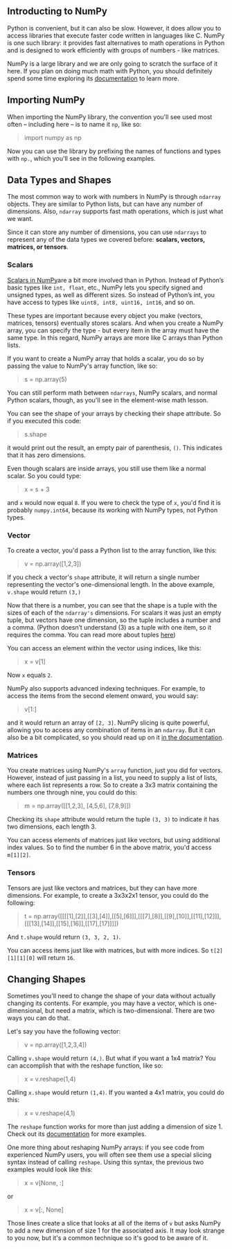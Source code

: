## Introducting to NumPy
Python is convenient, but it can also be slow. However, it does allow you to access libraries that execute faster code written in languages like C. NumPy is one such library: it provides fast alternatives to math operations in Python and is designed to work efficiently with groups of numbers - like matrices.

NumPy is a large library and we are only going to scratch the surface of it here. If you plan on doing much math with Python, you should definitely spend some time exploring its [documentation](https://docs.scipy.org/doc/numpy/reference/) to learn more.

## Importing NumPy
When importing the NumPy library, the convention you'll see used most often – including here – is to name it `np`, like so:

> import numpy as np

Now you can use the library by prefixing the names of functions and types with `np.`, which you'll see in the following examples.

## Data Types and Shapes

The most common way to work with numbers in NumPy is through `ndarray` objects. They are similar to Python lists, but can have any number of dimensions. Also, `ndarray` supports fast math operations, which is just what we want.

Since it can store any number of dimensions, you can use `ndarrays` to represent any of the data types we covered before: **scalars, vectors, matrices, or tensors**. 

### Scalars
[Scalars in NumPy](https://docs.scipy.org/doc/numpy/reference/arrays.scalars.html)are a bit more involved than in Python. Instead of Python’s basic types like 	`int, float`, etc., NumPy lets you specify signed and unsigned types, as well as different sizes. So instead of Python’s int, you have access to types like `uint8, int8, uint16, int16`, and so on.

These types are important because every object you make (vectors, matrices, tensors) eventually stores scalars. And when you create a NumPy array, you can specify the type - but every item in the array must have the same type. In this regard, NumPy arrays are more like C arrays than Python lists.

If you want to create a NumPy array that holds a scalar, you do so by passing the value to NumPy's array function, like so:

> s = np.array(5)

You can still perform math between `ndarrays`, NumPy scalars, and normal Python scalars, though, as you'll see in the element-wise math lesson.	

You can see the shape of your arrays by checking their shape attribute. So if you executed this code:

> s.shape

it would print out the result, an empty pair of parenthesis, `()`. This indicates that it has zero dimensions.

Even though scalars are inside arrays, you still use them like a normal scalar. So you could type:

> x = s + 3

and `x` would now equal `8`. If you were to check the type of `x`, you'd find it is probably `numpy.int64`, because its working with NumPy types, not Python types.


### Vector 
To create a vector, you'd pass a Python list to the array function, like this:

> v = np.array([1,2,3])

If you check a vector's `shape` attribute, it will return a single number representing the vector's one-dimensional length. In the above example, `v.shape` would return `(3,)`

Now that there is a number, you can see that the shape is a tuple with the sizes of each of the `ndarray's` dimensions. For scalars it was just an empty tuple, but vectors have one dimension, so the tuple includes a number and a comma. (Python doesn’t understand (3) as a tuple with one item, so it requires the comma. You can read more about tuples [here](https://docs.python.org/3/tutorial/datastructures.html#tuples-and-sequences))

You can access an element within the vector using indices, like this:

> x = v[1]

Now `x` equals `2`. 

NumPy also supports advanced indexing techniques. For example, to access the items from the second element onward, you would say:

> v[1:]

and it would return an array of `[2, 3]`. NumPy slicing is quite powerful, allowing you to access any combination of items in an `ndarray`. But it can also be a bit complicated, so you should read up on it [in the documentation](https://docs.scipy.org/doc/numpy/reference/arrays.indexing.html). 


### Matrices 

You create matrices using NumPy's `array` function, just you did for vectors. However, instead of just passing in a list, you need to supply a list of lists, where each list represents a row. So to create a 3x3 matrix containing the numbers one through nine, you could do this:

> m = np.array([[1,2,3], [4,5,6], [7,8,9]])

Checking its `shape` attribute would return the tuple `(3, 3)` to indicate it has two dimensions, each length 3.

You can access elements of matrices just like vectors, but using additional index values. So to find the number 6 in the above matrix, you'd access `m[1][2]`.

### Tensors

Tensors are just like vectors and matrices, but they can have more dimensions. For example, to create a 3x3x2x1 tensor, you could do the following:

> t = np.array([[[[1],[2]],[[3],[4]],[[5],[6]]],[[[7],[8]],[[9],[10]],[[11],[12]]],[[[13],[14]],[[15],[16]],[[17],[17]]]])

And `t.shape` would return `(3, 3, 2, 1)`.

You can access items just like with matrices, but with more indices. So `t[2][1][1][0]` will return `16`.

## Changing Shapes

Sometimes you'll need to change the shape of your data without actually changing its contents. For example, you may have a vector, which is one-dimensional, but need a matrix, which is two-dimensional. There are two ways you can do that.

Let's say you have the following vector:

> v = np.array([1,2,3,4])

Calling `v.shape` would return `(4,)`. But what if you want a 1x4 matrix? You can accomplish that with the reshape function, like so:

> x = v.reshape(1,4)

Calling `x.shape` would return `(1,4)`. If you wanted a 4x1 matrix, you could do this:

> x = v.reshape(4,1)

The `reshape` function works for more than just adding a dimension of size 1. Check out its [documentation](https://docs.scipy.org/doc/numpy/reference/generated/numpy.reshape.html) for more examples.

One more thing about reshaping NumPy arrays: if you see code from experienced NumPy users, you will often see them use a special slicing syntax instead of calling `reshape`. Using this syntax, the previous two examples would look like this:

> x = v[None, :]

or

> x = v[:, None]

Those lines create a slice that looks at all of the items of `v` but asks NumPy to add a new dimension of size 1 for the associated axis. It may look strange to you now, but it's a common technique so it's good to be aware of it. 